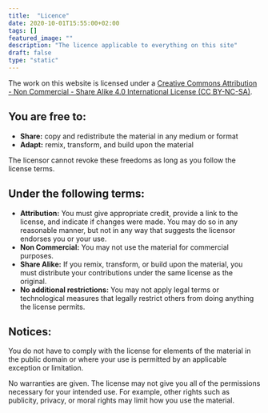 ```yaml
---
title:  "Licence"
date: 2020-10-01T15:55:00+02:00
tags: []
featured_image: ""
description: "The licence applicable to everything on this site"
draft: false
type: "static"
---
```


The work on this website is licensed under a [Creative Commons Attribution - Non Commercial - Share Alike 4.0 International License (CC BY-NC-SA)](https://creativecommons.org/licenses/by-nc-sa/4.0/legalcode).


## You are free to:

* **Share:** copy and redistribute the material in any medium or format
* **Adapt:** remix, transform, and build upon the material

The licensor cannot revoke these freedoms as long as you follow the license terms.

## Under the following terms:

* **Attribution:** You must give appropriate credit, provide a link to the license, and indicate if changes were made. You may do so in any reasonable manner, but not in any way that suggests the licensor endorses you or your use.
* **Non Commercial:** You may not use the material for commercial purposes.
* **Share Alike:** If you remix, transform, or build upon the material, you must distribute your contributions under the same license as the original.
* **No additional restrictions:** You may not apply legal terms or technological measures that legally restrict others from doing anything the license permits.

## Notices:

You do not have to comply with the license for elements of the material in the public domain or where your use is permitted by an applicable exception or limitation.

No warranties are given. The license may not give you all of the permissions necessary for your intended use. For example, other rights such as publicity, privacy, or moral rights may limit how you use the material.
